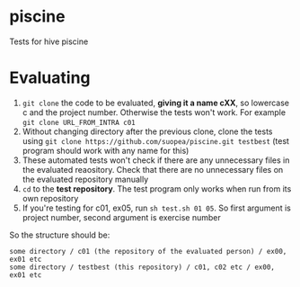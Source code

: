 # piscine

Tests for hive piscine


# Evaluating

1. `git clone` the code to be evaluated, **giving it a name cXX**, so lowercase c and the project number. Otherwise the tests won't work. For example `git clone URL_FROM_INTRA c01`
2. Without changing directory after the previous clone, clone the tests using `git clone https://github.com/suopea/piscine.git testbest` (test program should work with any name for this)
3. These automated tests won't check if there are any unnecessary files in the evaluated reaository. Check that there are no unnecessary files on the evaluated repository manually 
4. `cd` to the **test repository**. The test program only works when run from its own repository
5. If you're testing for c01, ex05, run `sh test.sh 01 05`. So first argument is project number, second argument is exercise number

So the structure should be:

``` 
some directory / c01 (the repository of the evaluated person) / ex00, ex01 etc
some directory / testbest (this repository) / c01, c02 etc / ex00, ex01 etc
```
